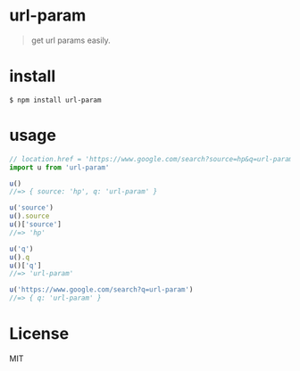 # url-param
> get url params easily.

# install
```
$ npm install url-param
```

# usage
```javascript
// location.href = 'https://www.google.com/search?source=hp&q=url-param'
import u from 'url-param'

u()
//=> { source: 'hp', q: 'url-param' }

u('source')
u().source
u()['source']
//=> 'hp'

u('q')
u().q
u()['q']
//=> 'url-param'

u('https://www.google.com/search?q=url-param')
//=> { q: 'url-param' }
```

# License
MIT